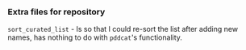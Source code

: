 ### Extra files for repository

`sort_curated_list` - Is so that I could re-sort the list after adding new names, has nothing to do with `pddcat`'s functionality.

